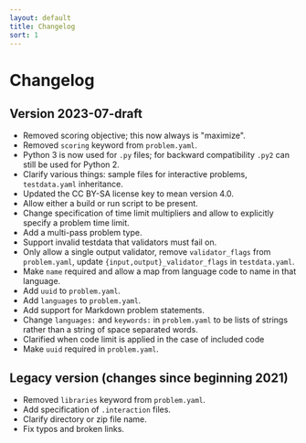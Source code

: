 ```yaml
---
layout: default
title: Changelog
sort: 1
---
```


# Changelog

## Version 2023-07-draft

- Removed scoring objective; this now always is "maximize".
- Removed `scoring` keyword from `problem.yaml`.
- Python 3 is now used for `.py` files; for backward compatibility
  `.py2` can still be used for Python 2.
- Clarify various things: sample files for interactive problems,
  `testdata.yaml` inheritance.
- Updated the CC BY-SA license key to mean version 4.0.
- Allow either a build or run script to be present.
- Change specification of time limit multipliers and allow to
  explicitly specify a problem time limit.
- Add a multi-pass problem type.
- Support invalid testdata that validators must fail on.
- Only allow a single output validator, remove `validator_flags` from
  `problem.yaml`, update `{input,output}_validator_flags` in
  `testdata.yaml`.
- Make `name` required and allow a map from language code to name in that language.
- Add `uuid` to `problem.yaml`.
- Add `languages` to `problem.yaml`.
- Add support for Markdown problem statements.
- Change `languages:` and `keywords:` in `problem.yaml` to be lists of strings
  rather than a string of space separated words.
- Clarified when code limit is applied in the case of included code
- Make `uuid` required in `problem.yaml`.

## Legacy version (changes since beginning 2021)

- Removed `libraries` keyword from `problem.yaml`.
- Add specification of `.interaction` files.
- Clarify directory or zip file name.
- Fix typos and broken links.
